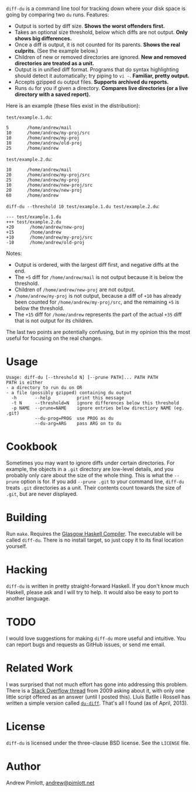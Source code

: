 `diff-du` is a command line tool for tracking down where your disk space is
going by comparing two `du` runs.  Features:

- Output is sorted by diff size.  **Shows the worst offenders first.**
- Takes an optional size threshold, below which diffs are not output.
  **Only shows big differences.**
- Once a diff is output, it is not counted for its parents.  **Shows the
  real culprits.**  (See the example below.)
- Children of new or removed directories are ignored.  **New and removed
  directories are treated as a unit.**
- Output is in unified diff format.  Programs that do syntax highlighting
  should detect it automatically; try piping to `vi -`.  **Familiar, pretty
  output.**
- Accepts gzipped `du` output files.  **Supports archived du reports.**
- Runs `du` for you if given a directory.  **Compares live directories (or a
  live directory with a saved report).**

Here is an example (these files exist in the distribution):

`test/example.1.du`:

    5       /home/andrew/mail
    10      /home/andrew/my-proj/src
    10      /home/andrew/my-proj
    10      /home/andrew/old-proj
    25      /home/andrew

`test/example.2.du`:

    10      /home/andrew/mail
    20      /home/andrew/my-proj/src
    25      /home/andrew/my-proj
    10      /home/andrew/new-proj/src
    20      /home/andrew/new-proj
    60      /home/andrew

`diff-du --threshold 10 test/example.1.du test/example.2.du`:

    --- test/example.1.du
    +++ test/example.2.du
    +20      /home/andrew/new-proj
    +15      /home/andrew
    +10      /home/andrew/my-proj/src
    -10      /home/andrew/old-proj

Notes:

- Output is ordered, with the largest diff first, and negative diffs at the
  end.
- The `+5` diff for `/home/andrew/mail` is not output because it is below
  the threshold.
- Children of `/home/andrew/new-proj` are not output.
- `/home/andrew/my-proj` is not output, because a diff of `+10` has already
  been counted for `/home/andrew/my-proj/src`, and the remaining `+5` is
  below the threshold.
- The `+15` diff for `/home/andrew` represents the part of the actual `+35`
  diff that is not output for its children.

The last two points are potentially confusing, but in my opinion this the
most useful for focusing on the real changes.

Usage
=====

    Usage: diff-du [--threshold N] [--prune PATH]... PATH PATH
    PATH is either
    - a directory to run du on OR
    - a file (possibly gzipped) containing du output
      -h       --help          print this message
      -t N     --threshold=N   ignore differences below this threshold
      -p NAME  --prune=NAME    ignore entries below directiory NAME (eg. .git)
               --du-prog=PROG  use PROG as du
               --du-arg=ARG    pass ARG on to du

Cookbook
========

Sometimes you may want to ignore diffs under certain directories.  For
example, the objects in a `.git` directory are low-level details, and you
probably only care about the size of the whole thing.  This is what the
`--prune` option is for.  If you add `--prune .git` to your command line,
`diff-du` treats `.git` directories as a unit.  Their contents count
towards the size of `.git`, but are never displayed.

Building
========

Run `make`.  Requires the [Glasgow Haskell Compiler][ghc].  The executable
will be called `diff-du`.  There is no install target, so just copy it to
its final location yourself.

[ghc]: http://haskell.org/ghc

Hacking
=======

`diff-du` is written in pretty straight-forward Haskell.  If you don't know
much Haskell, please ask and I will try to help.  It would also be easy to
port to another language.

TODO
====

I would love suggestions for making `diff-du` more useful and intuitive.
You can report bugs and requests as GitHub issues, or send me email.

Related Work
============

I was surprised that not much effort has gone into addressing this problem.
There is a [Stack Overflow thread][stack] from 2009 asking about it, with
only one little script offered as an answer (until I posted this).  Lluís
Batlle i Rossell has written a simple version called [`du-diff`][du-diff].
That's all I found (as of April, 2013).

[stack]: http://stackoverflow.com/questions/1533593/is-there-a-standard-way-to-diff-du-outputs-to-detect-where-disk-space-usage-has
[du-diff]: http://vicerveza.homeunix.net/~viric/soft/du-diff/

License
=======

`diff-du` is licensed under the three-clause BSD license.  See the `LICENSE`
file.

Author
======

Andrew Pimlott, andrew@pimlott.net
